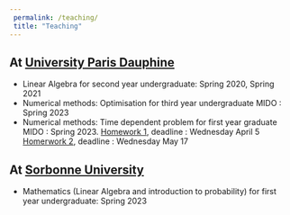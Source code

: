 ```yaml
---
 permalink: /teaching/
 title: "Teaching"
---
```



## At [University Paris Dauphine](https://dauphine.psl.eu/en/)

- Linear Algebra for second year undergraduate: Spring 2020, Spring 2021
- Numerical methods: Optimisation for third year undergraduate MIDO : Spring 2023
- Numerical methods: Time dependent problem for first year graduate MIDO : Spring 2023.
                                   [Homework 1](/files/HW1.pdf), deadline : Wednesday April 5
                                   [Homerwork 2](), deadline : Wednesday May 17


## At [Sorbonne University](https://www.sorbonne-universite.fr/)   

- Mathematics (Linear Algebra and introduction to probability) for first year undergraduate: Spring 2023
